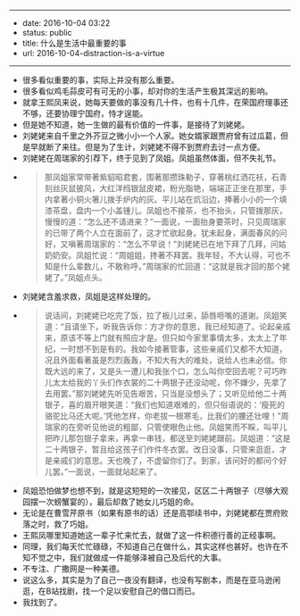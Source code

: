 - --
- date: 2016-10-04 03:22
- status: public
- title: 什么是生活中最重要的事
- url: 2016-10-04-distraction-is-a-virtue
- --
- 很多看似重要的事，实际上并没有那么重要。
- 很多看似鸡毛蒜皮可有可无的小事，却对你的生活产生极其深远的影响。
- 就拿王熙凤来说，她每天要做的事没有几十件，也有十几件，在荣国府理事还不够，还要协理宁国府，恃才逞能。
- 但是她不知道，她一生做的最有价值的一件事，是接待了刘姥姥。
- 刘姥姥来自千里之外芥豆之微小小一个人家。她女婿家跟贾府曾有过瓜葛，但是早就断了来往。但是为了生计，刘姥姥不得不到贾府去讨一点方便。
- 刘姥姥在周瑞家的引荐下，终于见到了凤姐。凤姐虽然体面，但不失礼节。
- > 那凤姐家常带著紫貂昭君套，围著那攒珠勒子，穿著桃红洒花袄，石青刻丝灰鼠披风，大红洋绉银鼠皮裙，粉光脂艳，端端正正坐在那里，手内拿著小铜火箸儿拨手炉内的灰。平儿站在炕沿边，捧著小小的一个填漆茶盘，盘内一个小盖锺儿。凤姐也不接茶，也不抬头，只管拨那灰，慢慢的道：“怎么还不请进来？”一面说，一面抬身要茶时，只见周瑞家的已带了两个人立在面前了，这才忙欲起身。犹未起身，满面春风的问好，又嗔著周瑞家的：“怎么不早说！”刘姥姥已在地下拜了几拜，问姑奶奶安。凤姐忙说：“周姐姐，搀著不拜罢。我年轻，不大认得，可也不知是什么辈数儿，不敢称呼。”周瑞家的忙回道：“这就是我才回的那个姥姥了。”凤姐点头。
- 刘姥姥含羞求救，凤姐是这样处理的。
- >说话间，刘姥姥已吃完了饭，拉了板儿过来，舔唇咂嘴的道谢。凤姐笑道：“且请坐下，听我告诉你：方才你的意思，我已经知道了。论起亲戚来，原该不等上门就有照应才是。但只如今家里事情太多，太太上了年纪，一时想不到是有的。我如今接著管事，这些亲戚们又都不大知道，况且外面看著虽是烈烈轰轰，不知大有大的难处，说给人也未必信。你既大远的来了，又是头一遭儿和我张个口，怎么叫你空回去呢？可巧昨儿太太给我的丫头们作衣裳的二十两银子还没动呢，你不嫌少，先拿了去用罢。”那刘姥姥先听见告艰苦，只当是没想头了；又听见给他二十两银子，喜的眉开眼笑道：“我们也知道艰难的，但只俗语说的：‘瘦死的骆驼比马还大呢。’凭他怎样，你老拔一根寒毛，比我们的腰还壮哩！”周瑞家的在旁听见他说的粗鄙，只管使眼色止他。凤姐笑而不睬，叫平儿把昨儿那包银子拿来，再拿一串钱，都送至刘姥姥跟前。凤姐道：“这是二十两银子，暂且给这孩子们作件冬衣罢。改日没事，只管来逛逛，才是亲戚们的意思。天也晚了，不虚留你们了。到家，该问好的都问个好儿罢。”一面说，一面就站起来了。
- 凤姐恐怕做梦也想不到，就是这短短的一次接见，区区二十两银子（尽够大观园摆一次螃蟹宴的），最后却救了她女儿巧姐的命。
- 无论是在曹雪芹原书（如果有原书的话）还是高鄂续书中，刘姥姥都在贾府败落之时，救了巧姐。
- 王熙凤哪里知道她这一辈子忙来忙去，就做了这一件积德行善的正经事啊。
- 同理，我们每天忙忙碌碌，不知道自己在做什么，其实这样也甚好。也许在不知不觉之中，我们就做成一件能够泽被自己及后代的大事。
- 不专注、广撒网是一种美德。
- 说这么多，其实是为了自己一夜没有翻译，也没有写剧本，而是在亚马逊闲逛，在B站找剧，找一个足以安慰自己的借口而已。
- 我找到了。
